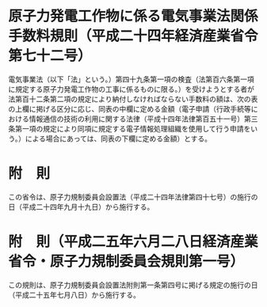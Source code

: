 # 原子力発電工作物に係る電気事業法関係手数料規則（平成二十四年経済産業省令第七十二号）
電気事業法（以下「法」という。）第四十九条第一項の検査（法第百六条第一項に規定する原子力発電工作物の工事に係るものに限る。）を受けようとする者が法第百十二条第二項の規定により納付しなければならない手数料の額は、次の表の上欄に掲げる区分に応じ、同表の中欄に定める金額（電子申請（行政手続等における情報通信の技術の利用に関する法律（平成十四年法律第百五十一号）第三条第一項の規定により同項に規定する電子情報処理組織を使用して行う申請をいう。）による場合にあっては、同表の下欄に定める金額）とする。
# 附　則
この省令は、原子力規制委員会設置法（平成二十四年法律第四十七号）の施行の日（平成二十四年九月十九日）から施行する。
# 附　則（平成二五年六月二八日経済産業省令・原子力規制委員会規則第一号）
この規則は、原子力規制委員会設置法附則第一条第四号に掲げる規定の施行の日（平成二十五年七月八日）から施行する。
